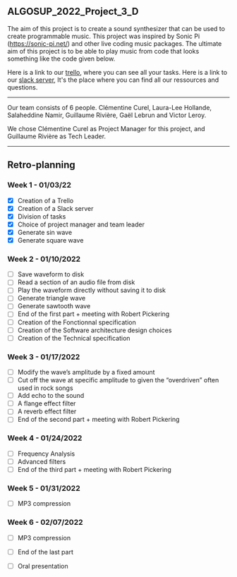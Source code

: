 ## ALGOSUP_2022_Project_3_D

The aim of this project is to create a sound synthesizer that can be used to create programmable music. 
This project was inspired by Sonic Pi (https://sonic-pi.net/) and other live coding music packages. 
The ultimate aim of this project is to be able to play music from code that looks something like the code given below.

Here is a link to our [trello](https://trello.com/invite/b/Dlhygf5L/56e58689f9569317c5e523aa5f6a8c66/algosup2022project3d), where you can see all your tasks.
Here is a link to our [slack server](https://join.slack.com/t/algosup2022project3d/shared_invite/zt-111zfj7eu-6UUuILikDJtFFbMu5tNqcg), It's the place where you can find all our ressources and questions.

<hr>

Our team consists of 6 people. Clémentine Curel, Laura-Lee Hollande, Salaheddine Namir, Guillaume Rivière, Gaël Lebrun and Victor Leroy.

We chose Clémentine Curel as Project Manager for this project, and Guillaume Rivière as Tech Leader.

<hr>

## Retro-planning

###  Week 1 - 01/03/22

- [x] Creation of a Trello
- [x] Creation of a Slack server
- [x] Division of tasks
- [x] Choice of project manager and team leader
- [x] Generate sin wave
- [x] Generate square wave

### Week 2 - 01/10/2022

- [ ] Save waveform to disk
- [ ] Read a section of an audio file from disk
- [ ] Play the waveform directly without saving it to disk
- [ ] Generate triangle wave
- [ ] Generate sawtooth wave
- [ ] End of the first part + meeting with Robert Pickering
- [ ] Creation of the Fonctionnal specification
- [ ] Creation of the Software architecture design choices
- [ ] Creation of the Technical specification

### Week 3 - 01/17/2022

- [ ] Modify the wave’s amplitude by a fixed amount
- [ ] Cut off the wave at specific amplitude to given the “overdriven” often used in rock songs
- [ ] Add echo to the sound
- [ ] A flange effect filter
- [ ] A reverb effect filter
- [ ] End of the second part + meeting with Robert Pickering

### Week 4 - 01/24/2022

- [ ] Frequency Analysis 
- [ ] Advanced filters
- [ ] End of the third part + meeting with Robert Pickering

### Week 5 - 01/31/2022

- [ ] MP3 compression

### Week 6 - 02/07/2022

- [ ] MP3 compression
- [ ] End of the last part
- [ ] Oral presentation

